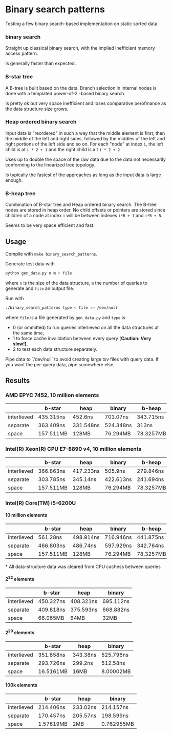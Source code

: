# Binary search patterns

Testing a few binary search-based implementation on static sorted  data.

### binary search

Straight up classical binary search, with the implied inefficient memory access pattern.

Is generally faster than expected.

### B-star tree

A B-tree is built based on the data. Branch selection in internal nodes is done with a templated power-of-2 -based binary search.

Is pretty ok but very space inefficient and loses comparative perofmance as the data structure size grows.

### Heap ordered binary search

Input data is "reordered" in such a way that the middle element is first, then the middle of the left and right sides, followed by the middles of the left and right portions of the left side and so on. For each "node" at index `i`, the left child is at `i * 2 + 1` and the right child is a t `i * 2 + 2`

Uses up to double the space of the raw data due to the data not necessarily conforming to the linearized tree topology.

Is typically the fastest of the approaches as long as the input data is large enough.

### B-heap tree

Combination of B-star tree and Heap ordered binary search. The B-tree nodes are stored in heap order. No child offsets or pointers are stored since children of a node at index `i` will be between indexes `i*B + 1` and `i*B + B`.

Seems to be very space efficient and fast.

## Usage

Compile with `make binary_search_patterns`.

Generate test data with 

```bash
python gen_data.py n m > file
```

where `n` is the size of the data structure, `m` the number of queries to generate and `file` an output file.

Run with

```bash
./binary_search_patterns type < file >> /dev/null
```

where `file` is a file generated by `gen_data.py` and `type` is

* 0 (or ommitted) to run queries interlieved on all the data structures at the same time,
* 1 to force cache invalidation between every query (**Caution: Very slow!)**,
* 2 to test each data structure separately.

Pipe data to ´/dev/null´ to avoid creating large tsv files with query data. If you want the per-query data, pipe somewhere else.

## Results

### AMD EPYC 7452, 10 million elements

|             | b-star    |heap       | binary    | b-heap    |
|-------------|-----------|-----------|-----------|-----------|
| interlieved | 435.315ns | 452.6ns   | 701.07ns  | 343.715ns |
| separate    | 363.409ns | 331.548ns | 524.348ns | 313ns     |
| space       | 157.511MB | 128MB     | 76.294MB  | 78.3257MB |


### Intel(R) Xeon(R) CPU E7-8890 v4, 10 million elements

|             | b-star    |heap       | binary    | b-heap    |
|-------------|-----------|-----------|-----------|-----------|
| interlieved | 366.863ns | 417.233ns | 505.9ns   | 279.846ns |
| separate    | 303.785ns | 345.14ns  | 422.613ns | 241.694ns |
| space       | 157.511MB | 128MB     | 76.294MB  | 78.3257MB |


### Intel(R) Core(TM) i5-6200U

#### 10 million elements

|             | b-star    |heap       | binary    | b-heap    |
|-------------|-----------|-----------|-----------|-----------|
| interlieved | 561.28ns  | 498.914ns | 716.946ns | 441.875ns |
| separate    | 466.803ns | 486.74ns  | 597.929ns | 342.764ns |
| space       | 157.511MB | 128MB     | 76.294MB  | 78.3257MB |


\* All data-structure data was cleared from CPU cachess between queries

#### 2<sup>22</sup> elements

|             | b-star    |heap       | binary   |
|-------------|-----------|-----------|----------|
| interlieved | 450.327ns | 408.321ns | 695.112ns|
| separate    | 409.818ns | 375.593ns | 668.882ns|
| space       | 66.065MB  | 64MB      | 32MB     |

#### 2<sup>20</sup> elements

|             | b-star    |heap       | binary   |
|-------------|-----------|-----------|----------|
| interlieved | 351.858ns | 343.38ns  | 525.796ns|
| separate    | 293.726ns | 299.2ns   | 512.58ns |
| space       | 16.5161MB | 16MB      | 8.00002MB|

#### 100k elements

|             | b-star    |heap       | binary    |
|-------------|-----------|-----------|-----------|
| interlieved | 214.406ns | 233.02ns  | 214.157ns |
| separate    | 170.457ns | 205.57ns  | 198.599ns |
| space       | 1.57619MB | 2MB       | 0.762955MB|


